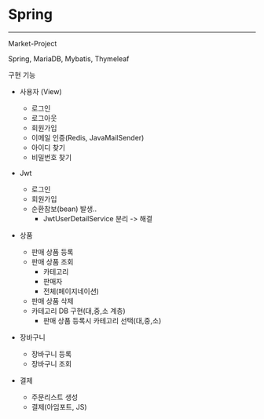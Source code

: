 # Spring
---------------------------------------
Market-Project

Spring, MariaDB, Mybatis, Thymeleaf

구현 기능
+ 사용자 (View)
  + 로그인
  + 로그아웃
  + 회원가입
  + 이메일 인증(Redis, JavaMailSender)
  + 아이디 찾기
  + 비밀번호 찾기

+ Jwt
  + 로그인
  + 회원가입
  + 순환참보(bean) 발생..
    + JwtUserDetailService 분리 -> 해결
  
+ 상품
  + 판매 상품 등록
  + 판매 상품 조회
    + 카테고리
    + 판매자
    + 전체(페이지네이션)
  + 판매 상품 삭제
  + 카테고리 DB 구현(대,중,소 계층)
    + 판매 상품 등록시 카테고리 선택(대,중,소)

+ 장바구니
  + 장바구니 등록
  + 장바구니 조회

+ 결제
  + 주문리스트 생성
  + 결제(아임포트, JS)
